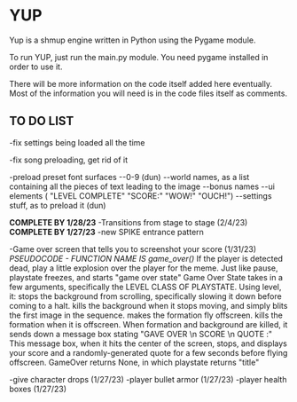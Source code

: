# YUP

Yup is a shmup engine written in Python using the Pygame module.

To run YUP, just run the main.py module.
You need pygame installed in order to use it.

There will be more information on the code itself added here eventually. 
Most of the information you will need is in the code files itself as comments.


TO DO LIST
----------
-fix settings being loaded all the time

-fix song preloading, get rid of it

-preload preset font surfaces
--0-9 (dun)
--world names, as a list containing all the pieces of text leading to the image
--bonus names 
--ui elements ( "LEVEL COMPLETE"  "SCORE:" "WOW!" "OUCH!")
--settings stuff, as to preload it (dun)


**COMPLETE BY 1/28/23**
-Transitions from stage to stage (2/4/23)
**COMPLETE BY 1/27/23**
-new SPIKE entrance pattern

-Game over screen that tells you to screenshot your score (1/31/23)
*PSEUDOCODE - FUNCTION NAME IS game_over()*
If the player is detected dead, play a little explosion over the player for the meme.
Just like pause, playstate freezes, and starts "game over state"
Game Over State takes in a few arguments, specifically the LEVEL CLASS OF PLAYSTATE.
Using level, it:
    stops the background from scrolling, specifically slowing it down before coming to a halt. 
    kills the background when it stops moving, and simply blits the first image in the sequence.
    makes the formation fly offscreen. 
    kills the formation when it is offscreen.
When formation and background are killed, it sends down a message box stating "GAVE OVER \n SCORE \n QUOTE :"
This message box, when it hits the center of the screen, stops, and displays your score and a randomly-generated quote for a few seconds before flying offscreen.
GameOver returns None, in which playstate returns "title"

      

-give character drops (1/27/23)
-player bullet armor (1/27/23)
-player health boxes (1/27/23)
